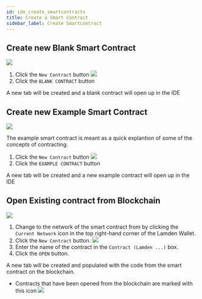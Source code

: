 ```yaml
---
id: ide_create_smartcontracts
title: Create a Smart Contract
sidebar_label: Create Smartcontract
---
```


## Create new Blank Smart Contract
![](/img/wallet/gif/1.0.0_ide_create_smartcontract_blank.gif)

1. Click the `New Contract` button ![](/img/wallet/new_smartcontract.png)
2. Click the `BLANK CONTRACT` button

A new tab will be created and a blank contract will open up in the IDE

## Create new Example Smart Contract
![](/img/wallet/gif/1.0.0_ide_create_smartcontract_example.gif)

The example smart contract is meant as a quick explantion of some of the concepts of contracting.

1. Click the `New Contract` button ![](/img/wallet/new_smartcontract.png)
2. Click the `EXAMPLE CONTRACT` button

A new tab will be created and a new example contract will open up in the IDE


## Open Existing contract from Blockchain
![](/img/wallet/gif/1.0.0_ide_create_smartcontract_blockchain.gif)

1. Change to the network of the smart contract from by clicking the `Current Network` icon in the top right-hand corner of the Lamden Wallet. 
2. Click the `New Contract` button. ![](/img/wallet/new_smartcontract.png)
3. Enter the name of the contract in the `Contract (Lamden ...)` box. 
4. Click the `OPEN` button.

A new tab will be created and populated with the code from the smart contract on the blockchain.

- Contracts that have been opened from the blockchain are marked with this icon ![](/img/wallet/sc_from_network.png)

